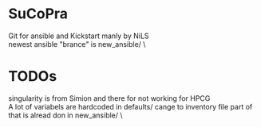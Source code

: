 # SuCoPra

Git for ansible and Kickstart manly by NiLS \
newest ansible "brance" is new_ansible/ \

# TODOs

singularity is from Simion and there for not working for HPCG \
A lot of variabels are hardcoded in defaults/ cange to inventory file part of that is alread don in new_ansible/ \